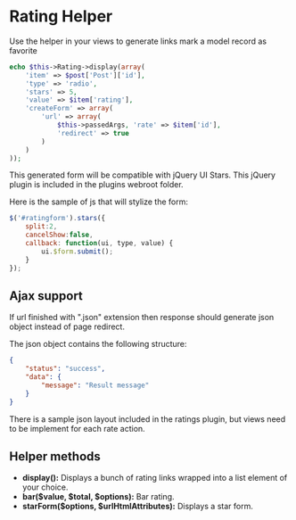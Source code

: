Rating Helper
=============

Use the helper in your views to generate links mark a model record as favorite

```php
echo $this->Rating->display(array(
	'item' => $post['Post']['id'],
	'type' => 'radio',
	'stars' => 5,
	'value' => $item['rating'],
	'createForm' => array(
		'url' => array(
			$this->passedArgs, 'rate' => $item['id'],
			'redirect' => true
		)
	)
));
```

This generated form will be compatible with jQuery UI Stars. This jQuery plugin is included in the plugins webroot folder.

Here is the sample of js that will stylize the form:

```js
$('#ratingform').stars({
	split:2,
	cancelShow:false,
	callback: function(ui, type, value) {
		ui.$form.submit();
	}
});
```

Ajax support
------------

If url finished with ".json" extension then response should generate json object instead of page redirect.

The json object contains the following structure:

```json
{
	"status": "success",
	"data": {
		"message": "Result message"
	}
}
```

There is a sample json layout included in the ratings plugin, but views need to be implement for each rate action.

Helper methods
--------------

* **display():** Displays a bunch of rating links wrapped into a list element of your choice.
* **bar($value, $total, $options):** Bar rating.
* **starForm($options, $urlHtmlAttributes):** Displays a star form.

